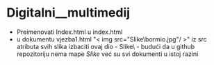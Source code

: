 # Digitalni__multimedij

- Preimenovati Index.html u index.html 
- u dokumentu vjezba1.html 
 "< img src="Slike\bormio.jpg"/ >" iz src atributa svih slika izbaciti ovaj dio - Slike\ - budući da u github repozitoriju nema mape _Slike_ već su svi dokumenti u istoj razini
